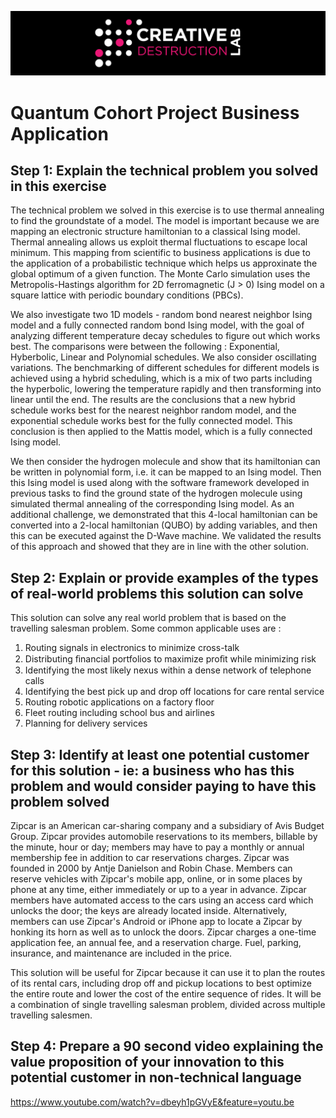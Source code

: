 ![CDL 2020 Cohort Project](../figures/CDL_logo.jpg)
# Quantum Cohort Project Business Application

## Step 1: Explain the technical problem you solved in this exercise

The technical problem we solved in this exercise is to use thermal annealing to find the groundstate of a model. The model is important because we are mapping an electronic structure hamiltonian to a classical Ising model. Thermal annealing allows us exploit thermal fluctuations to escape local minimum. This mapping from scientific to business applications is due to the application of a probabilistic technique which helps us approxinate the global optimum of a given function.
The Monte Carlo simulation uses the Metropolis-Hastings algorithm for 2D ferromagnetic (J > 0) Ising model on a square lattice with periodic boundary conditions (PBCs).

We also investigate two 1D models - random bond nearest neighbor Ising model and a fully connected random bond Ising model, with the goal of analyzing different temperature decay schedules to figure out which works best. The comparisons were between the following : Exponential, Hyberbolic, Linear and Polynomial schedules. We also consider oscillating variations. The benchmarking of different schedules for different models is achieved using a hybrid scheduling, which is a mix of two parts including the hyperbolic, lowering the temperature rapidly and then transforming into linear until the end. The results are the conclusions that a new hybrid schedule works best for the nearest neighbor random model, and the exponential schedule works best for the fully connected model. This conclusion is then applied to the Mattis model, which is a fully connected Ising model.

We then consider the hydrogen molecule and show that its hamiltonian can be written in polynomial form, i.e. it can be mapped to an Ising model. Then this Ising model is used along with the software framework developed in previous tasks to find the ground state of the hydrogen molecule using simulated thermal annealing of the corresponding Ising model. As an additional challenge, we demonstrated that this 4-local hamiltonian can be converted into a 2-local hamiltonian (QUBO) by adding variables, and then this can be executed against the D-Wave machine. We validated the results of this approach and showed that they are in line with the other solution. 

## Step 2: Explain or provide examples of the types of real-world problems this solution can solve

This solution can solve any real world problem that is based on the travelling salesman problem. Some common applicable uses are :

1) Routing signals in electronics to minimize cross-talk
2) Distributing ﬁnancial portfolios to maximize proﬁt while minimizing risk
3) Identifying the most likely nexus within a dense network of telephone calls
4) Identifying the best pick up and drop off locations for care rental service
5) Routing robotic applications on a factory floor
6) Fleet routing including school bus and airlines
7) Planning for delivery services

## Step 3: Identify at least one potential customer for this solution - ie: a business who has this problem and would consider paying to have this problem solved

Zipcar is an American car-sharing company and a subsidiary of Avis Budget Group. Zipcar provides automobile reservations to its members, billable by the minute, hour or day; members may have to pay a monthly or annual membership fee in addition to car reservations charges. Zipcar was founded in 2000 by Antje Danielson and Robin Chase.
Members can reserve vehicles with Zipcar's mobile app, online, or in some places by phone at any time, either immediately or up to a year in advance. Zipcar members have automated access to the cars using an access card which unlocks the door; the keys are already located inside. Alternatively, members can use Zipcar's Android or iPhone app to locate a Zipcar by honking its horn as well as to unlock the doors. Zipcar charges a one-time application fee, an annual fee, and a reservation charge. Fuel, parking, insurance, and maintenance are included in the price.

This solution will be useful for Zipcar because it can use it to plan the routes of its rental cars, including drop off and pickup locations to best optimize the entire route and lower the cost of the entire sequence of rides. It will be a combination of single travelling salesman problem, divided across multiple travelling salesmen.

## Step 4: Prepare a 90 second video explaining the value proposition of your innovation to this potential customer in non-technical language

https://www.youtube.com/watch?v=dbeyh1pGVyE&feature=youtu.be
